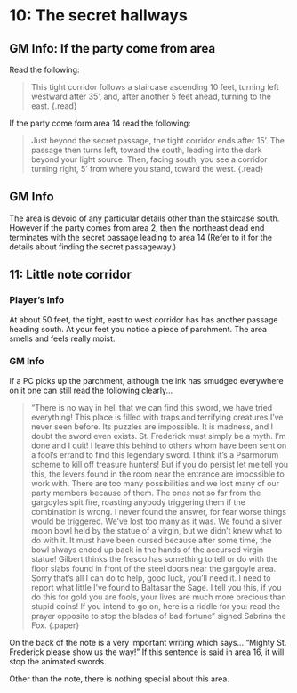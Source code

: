 # 10: The secret hallways

## GM Info: If the party come from area

Read the following:

> This tight corridor follows a staircase ascending 10 feet, turning left westward after 35’, and, after another 5 feet ahead, turning to the east. {.read}

If the party come form area 14 read the following:

> Just beyond the secret passage, the tight corridor ends after 15’. The passage then turns left, toward the south, leading into the dark beyond your light source. Then, facing south, you see a corridor turning right, 5’ from where you stand, toward the west. {.read}

## GM Info

The area is devoid of any particular details other than the staircase south. However if the party comes from area
2, then the northeast dead end terminates with the secret passage leading to area 14 (Refer to it for the details about finding the secret passageway.)

## 11: Little note corridor

### Player’s Info

At about 50 feet, the tight, east to west corridor has has another passage heading south. At your feet you notice a piece of parchment. The area smells and feels really moist.

### GM Info

If a PC picks up the parchment, although the ink has smudged everywhere on it one can still read the following clearly...

> “There is no way in hell that we can find this sword, we have tried everything! This place is filled with traps and terrifying creatures I’ve never seen before. Its puzzles are impossible. It is madness, and I doubt the sword even exists. St. Frederick must simply be a myth. I’m done and I quit! I leave this behind to others whom have been sent on a fool’s errand to find this legendary sword. I think it’s a Psarmorum scheme to kill off treasure hunters! But if you do persist let me tell you this, the levers found in the room near the entrance are impossible to work with. There are too many possibilities and we lost many of our party members because of them. The ones not so far from the gargoyles spit fire, roasting anybody triggering them if the combination is wrong. I never found the answer, for fear worse things would be triggered. We’ve lost too many as it was. We found a silver moon bowl held by the statue of a virgin, but we didn’t knew what to do with it. It must have been cursed because after some time, the bowl always ended up back in the hands of the accursed virgin statue! Gilbert thinks the fresco has something to tell or do with the floor slabs found in front of the steel doors near the gargoyle area. Sorry that’s all I can do to help, good luck, you’ll need it. I need to report what little I’ve found to Baltasar the Sage. I tell you this, if you do this for gold you are fools, your lives are much more precious than stupid coins! If you intend to go on, here is a riddle for you: read the prayer opposite to stop the blades of bad fortune” signed Sabrina the Fox. {.paper}

On the back of the note is a very important writing which says... “Mighty St. Frederick please show us the way!” If this sentence is said in area 16, it will stop the animated swords.

Other than the note, there is nothing special about this area.